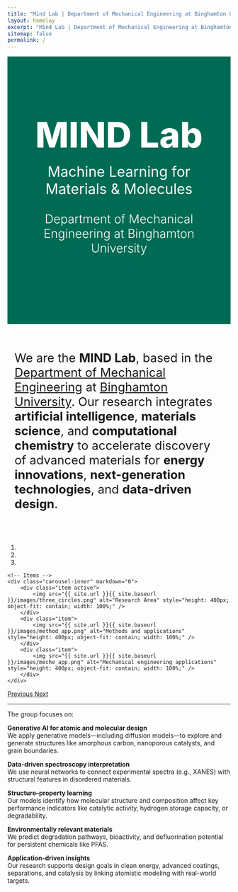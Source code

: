 ```yaml
---
title: "Mind Lab | Department of Mechanical Engineering at Binghamton University"
layout: homelay
excerpt: "Mind Lab | Department of Mechanical Engineering at Binghamton University"
sitemap: false
permalink: /
---
```

 
<section style="padding: 8rem 2rem; text-align: center; background-color: #006B54; color: white;">
  <h1 style="font-size: 5rem; font-weight: 800; margin: 0; color: white;">MIND Lab</h1>
  <p style="font-size: 2.0rem; margin-top: 1rem; color: white;">Machine Learning for Materials & Molecules</p>
  <p style="font-size: 1.7rem; font-weight: 300; margin-top: 0.5rem; color: white;">
    Department of Mechanical Engineering at Binghamton University
  </p>
</section>

<section style="padding: 2rem 1rem; max-width: 900px; margin: auto;">
  <p style="font-size: 1.7rem;">
    We are the <strong>MIND Lab</strong>, based in the <a href="https://www.binghamton.edu/mechanical-engineering/">Department of Mechanical Engineering</a> at 
    <a href="https://www.binghamton.edu">Binghamton University</a>. Our research integrates <strong>artificial intelligence</strong>, 
    <strong>materials science</strong>, and <strong>computational chemistry</strong> to accelerate discovery of advanced materials for 
    <strong>energy innovations</strong>, <strong>next-generation technologies</strong>, and <strong>data-driven design</strong>.
  </p>
</section>

<div markdown="0" id="carousel" class="carousel slide" data-ride="carousel" data-interval="5000" data-pause="hover" >
    <!-- Menu -->
    <ol class="carousel-indicators">
        <li data-target="#carousel" data-slide-to="0" class="active"></li>
        <li data-target="#carousel" data-slide-to="1"></li>
        <li data-target="#carousel" data-slide-to="2"></li>
    </ol>

    <!-- Items -->
    <div class="carousel-inner" markdown="0">
        <div class="item active">
            <img src="{{ site.url }}{{ site.baseurl }}/images/three_circles.png" alt="Research Area" style="height: 400px; object-fit: contain; width: 100%;" />
        </div>
        <div class="item">
            <img src="{{ site.url }}{{ site.baseurl }}/images/method_app.png" alt="Methods and applications" style="height: 400px; object-fit: contain; width: 100%;" /> 
        </div>
        <div class="item">
            <img src="{{ site.url }}{{ site.baseurl }}/images/meche_app.png" alt="Mechanical engineering applications" style="height: 400px; object-fit: contain; width: 100%;" /> 
        </div>
    </div>

  <a class="left carousel-control" href="#carousel" role="button" data-slide="prev">
    <span class="glyphicon glyphicon-chevron-left" aria-hidden="true"></span>
    <span class="sr-only">Previous</span>
  </a>
  <a class="right carousel-control" href="#carousel" role="button" data-slide="next">
    <span class="glyphicon glyphicon-chevron-right" aria-hidden="true"></span>
    <span class="sr-only">Next</span>
  </a>
</div>

---

The group focuses on:

**Generative AI for atomic and molecular design**  
We apply generative models—including diffusion models—to explore and generate structures like amorphous carbon, nanoporous catalysts, and grain boundaries.

**Data-driven spectroscopy interpretation**  
We use neural networks to connect experimental spectra (e.g., XANES) with structural features in disordered materials.

**Structure–property learning**  
Our models identify how molecular structure and composition affect key performance indicators like catalytic activity, hydrogen storage capacity, or degradability.

**Environmentally relevant materials**  
We predict degradation pathways, bioactivity, and defluorination potential for persistent chemicals like PFAS.

**Application-driven insights**  
Our research supports design goals in clean energy, advanced coatings, separations, and catalysis by linking atomistic modeling with real-world targets.

